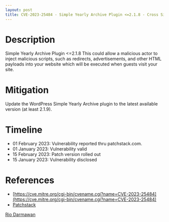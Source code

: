 ```yaml
---
layout: post
title: CVE-2023-25484 - Simple Yearly Archive Plugin <=2.1.8 - Cross Site Scripting (XSS)
---
```


Description
============
Simple Yearly Archive Plugin <=2.1.8 This could allow a malicious actor to inject malicious scripts, such as redirects, advertisements, and other HTML payloads into your website which will be executed when guests visit your site.

Mitigation
============ 
Update the WordPress Simple Yearly Archive plugin to the latest available version (at least 2.1.9).

Timeline
============ 
  * 01 February 2023: Vulnerability reported thru patchstack.com.
  * 01 January 2023: Vulnerability valid
  * 15 February 2023: Patch version rolled out
  * 15 January 2023: Vulnerability disclosed

References
============ 
  * [https://cve.mitre.org/cgi-bin/cvename.cgi?name=CVE-2023-25484](https://cve.mitre.org/cgi-bin/cvename.cgi?name=CVE-2023-25484)
  * [Patchstack](https://patchstack.com/database/vulnerability/simple-yearly-archive/wordpress-simple-yearly-archive-plugin-2-1-8-cross-site-scripting-xss-vulnerability)



[Rio Darmawan](https://patchstack.com/database/researcher/0f0ce3de-fbab-4348-9729-a5ef92c74b3e)

